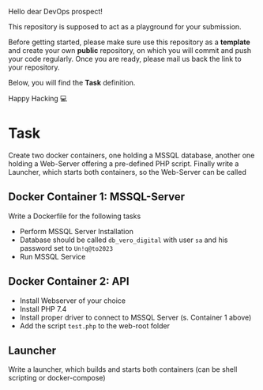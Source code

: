 Hello dear DevOps prospect!

This repository is supposed to act as a playground for your submission.

Before getting started, please make sure use this repository as a **template** and create your own **public** repository, on which you will commit and push your code regularly. 
Once you are ready, please mail us back the link to your repository. 

Below, you will find the **Task** definition.

Happy Hacking :computer:

# Task

Create two docker containers, one holding a MSSQL database, another one holding a Web-Server offering a pre-defined PHP script. Finally write a Launcher, which starts both containers, so the Web-Server can be called

## Docker Container 1: MSSQL-Server

Write a Dockerfile for the following tasks

- Perform MSSQL Server Installation
- Database should be called `db_vero_digital` with user `sa` and his password set to `Un!q@to2023`
- Run MSSQL Service

## Docker Container 2: API

- Install Webserver of your choice
- Install PHP 7.4
- Install proper driver to connect to MSSQL Server (s. Container 1 above)
- Add the script `test.php` to the web-root folder

## Launcher

Write a launcher, which builds and starts both containers (can be shell scripting or docker-compose)